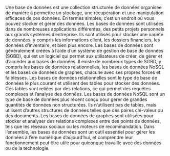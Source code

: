 Une base de données est une collection structurée de données organisée de manière à permettre un stockage, une récupération et une manipulation efficaces de ces données. En termes simples, c’est un endroit où vous pouvez stocker et gérer des données.
Les bases de données sont utilisées dans de nombreuses applications différentes, des petits projets personnels aux grands systèmes d’entreprise. Ils sont utilisés pour stocker une variété de données, y compris les informations client, les dossiers financiers, les données d’inventaire, et bien plus encore.
Les bases de données sont généralement créées à l’aide d’un système de gestion de base de données (SGBD), qui est un logiciel qui permet aux utilisateurs de créer, de gérer et d’accéder aux bases de données. Il existe de nombreux types de SGBD, y compris les bases de données relationnelles, les bases de données NoSQL et les bases de données de graphes, chacune avec ses propres forces et faiblesses.
Les bases de données relationnelles sont le type de base de données le plus courant et utilisent des tables pour stocker des données. Ces tables sont reliées par des relations, ce qui permet des requêtes complexes et l’analyse des données.
Les bases de données NoSQL sont un type de base de données plus récent conçu pour gérer de grandes quantités de données non structurées. Ils n’utilisent pas de tables, mais utilisent d’autres structures de données telles que des paires clé-valeur ou des documents.
Les bases de données de graphes sont utilisées pour stocker et analyser des relations complexes entre des points de données, tels que les réseaux sociaux ou les moteurs de recommandation.
Dans l’ensemble, les bases de données sont un outil essentiel pour gérer les données à l’ère numérique d’aujourd’hui, et comprendre leur fonctionnement peut être utile pour quiconque travaille avec des données ou de la technologie.

